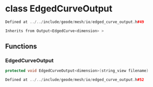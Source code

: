 # class EdgedCurveOutput

```cpp
Defined at ../../include/geode/mesh/io/edged_curve_output.h#49
```

```cpp
Inherits from Output<EdgedCurve<dimension> >
```



## Functions

### EdgedCurveOutput

```cpp
protected void EdgedCurveOutput<dimension>(string_view filename)
```

```cpp
Defined at ../../include/geode/mesh/io/edged_curve_output.h#52
```



